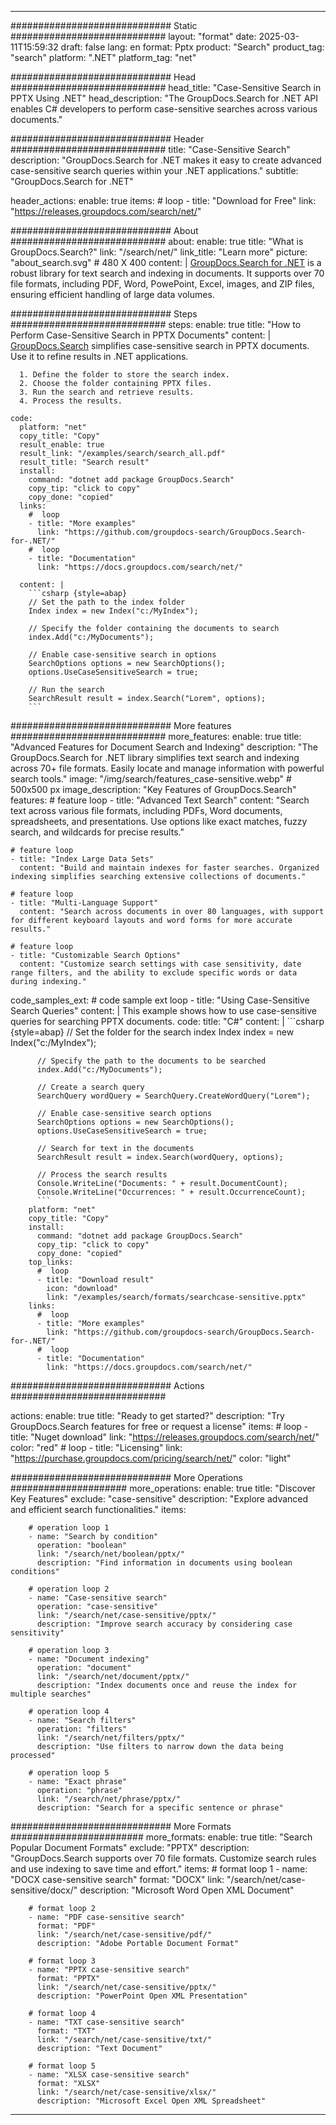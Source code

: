 
---
############################# Static ############################
layout: "format"
date:  2025-03-11T15:59:32
draft: false
lang: en
format: Pptx
product: "Search"
product_tag: "search"
platform: ".NET"
platform_tag: "net"

############################# Head ############################
head_title: "Case-Sensitive Search in PPTX Using .NET"
head_description: "The GroupDocs.Search for .NET API enables C# developers to perform case-sensitive searches across various documents."

############################# Header ############################
title: "Case-Sensitive Search" 
description: "GroupDocs.Search for .NET makes it easy to create advanced case-sensitive search queries within your .NET applications."
subtitle: "GroupDocs.Search for .NET" 

header_actions:
  enable: true
  items:
    #  loop
    - title: "Download for Free"
      link: "https://releases.groupdocs.com/search/net/"
      
############################# About ############################
about:
    enable: true
    title: "What is GroupDocs.Search?"
    link: "/search/net/"
    link_title: "Learn more"
    picture: "about_search.svg" # 480 X 400
    content: |
       [GroupDocs.Search for .NET](/search/net/) is a robust library for text search and indexing in documents. It supports over 70 file formats, including PDF, Word, PowePoint, Excel, images, and ZIP files, ensuring efficient handling of large data volumes.

############################# Steps ############################
steps:
    enable: true
    title: "How to Perform Case-Sensitive Search in PPTX Documents"
    content: |
      [GroupDocs.Search](/search/net/) simplifies case-sensitive search in PPTX documents. Use it to refine results in .NET applications.
      
      1. Define the folder to store the search index.
      2. Choose the folder containing PPTX files.
      3. Run the search and retrieve results.
      4. Process the results.
   
    code:
      platform: "net"
      copy_title: "Copy"
      result_enable: true
      result_link: "/examples/search/search_all.pdf"
      result_title: "Search result"
      install:
        command: "dotnet add package GroupDocs.Search"
        copy_tip: "click to copy"
        copy_done: "copied"
      links:
        #  loop
        - title: "More examples"
          link: "https://github.com/groupdocs-search/GroupDocs.Search-for-.NET/"
        #  loop
        - title: "Documentation"
          link: "https://docs.groupdocs.com/search/net/"
          
      content: |
        ```csharp {style=abap}
        // Set the path to the index folder
        Index index = new Index("c:/MyIndex");

        // Specify the folder containing the documents to search
        index.Add("c:/MyDocuments");

        // Enable case-sensitive search in options
        SearchOptions options = new SearchOptions();
        options.UseCaseSensitiveSearch = true;

        // Run the search
        SearchResult result = index.Search("Lorem", options);
        ```            

############################# More features ############################
more_features:
  enable: true
  title: "Advanced Features for Document Search and Indexing"
  description: "The GroupDocs.Search for .NET library simplifies text search and indexing across 70+ file formats. Easily locate and manage information with powerful search tools."
  image: "/img/search/features_case-sensitive.webp" # 500x500 px
  image_description: "Key Features of GroupDocs.Search"
  features:
    # feature loop
    - title: "Advanced Text Search"
      content: "Search text across various file formats, including PDFs, Word documents, spreadsheets, and presentations. Use options like exact matches, fuzzy search, and wildcards for precise results."

    # feature loop
    - title: "Index Large Data Sets"
      content: "Build and maintain indexes for faster searches. Organized indexing simplifies searching extensive collections of documents."

    # feature loop
    - title: "Multi-Language Support"
      content: "Search across documents in over 80 languages, with support for different keyboard layouts and word forms for more accurate results."

    # feature loop
    - title: "Customizable Search Options"
      content: "Customize search settings with case sensitivity, date range filters, and the ability to exclude specific words or data during indexing."
      
  code_samples_ext:
    # code sample ext loop
    - title: "Using Case-Sensitive Search Queries"
      content: |
        This example shows how to use case-sensitive queries for searching PPTX documents.
      code:
        title: "C#"
        content: |
          ```csharp {style=abap}
          // Set the folder for the search index
          Index index = new Index("c:/MyIndex");
              
          // Specify the path to the documents to be searched
          index.Add("c:/MyDocuments");

          // Create a search query
          SearchQuery wordQuery = SearchQuery.CreateWordQuery("Lorem");

          // Enable case-sensitive search options
          SearchOptions options = new SearchOptions();
          options.UseCaseSensitiveSearch = true;

          // Search for text in the documents
          SearchResult result = index.Search(wordQuery, options);
          
          // Process the search results
          Console.WriteLine("Documents: " + result.DocumentCount);
          Console.WriteLine("Occurrences: " + result.OccurrenceCount);
          ```
        platform: "net"
        copy_title: "Copy"
        install:
          command: "dotnet add package GroupDocs.Search"
          copy_tip: "click to copy"
          copy_done: "copied"
        top_links:
          #  loop
          - title: "Download result"
            icon: "download"
            link: "/examples/search/formats/searchcase-sensitive.pptx"
        links:
          #  loop
          - title: "More examples"
            link: "https://github.com/groupdocs-search/GroupDocs.Search-for-.NET/"
          #  loop
          - title: "Documentation"
            link: "https://docs.groupdocs.com/search/net/"
            

            


############################# Actions ############################

actions:
  enable: true
  title: "Ready to get started?"
  description: "Try GroupDocs.Search features for free or request a license"
  items:
    #  loop
    - title: "Nuget download"
      link: "https://releases.groupdocs.com/search/net/"
      color: "red"
        #  loop
    - title: "Licensing"
      link: "https://purchase.groupdocs.com/pricing/search/net/"
      color: "light"


############################# More Operations #####################
more_operations:
    enable: true
    title: "Discover Key Features"
    exclude: "case-sensitive"
    description: "Explore advanced and efficient search functionalities."
    items: 
          
        # operation loop 1
        - name: "Search by condition"
          operation: "boolean"
          link: "/search/net/boolean/pptx/"
          description: "Find information in documents using boolean conditions"

        # operation loop 2
        - name: "Case-sensitive search"
          operation: "case-sensitive"
          link: "/search/net/case-sensitive/pptx/"
          description: "Improve search accuracy by considering case sensitivity"

        # operation loop 3
        - name: "Document indexing"
          operation: "document"
          link: "/search/net/document/pptx/"
          description: "Index documents once and reuse the index for multiple searches"

        # operation loop 4
        - name: "Search filters"
          operation: "filters"
          link: "/search/net/filters/pptx/"
          description: "Use filters to narrow down the data being processed"

        # operation loop 5
        - name: "Exact phrase"
          operation: "phrase"
          link: "/search/net/phrase/pptx/"
          description: "Search for a specific sentence or phrase"
          
        
          
############################# More Formats ########################
more_formats:
    enable: true
    title: "Search Popular Document Formats"
    exclude: "PPTX"
    description: "GroupDocs.Search supports over 70 file formats. Customize search rules and use indexing to save time and effort."
    items: 
        # format loop 1
        - name: "DOCX case-sensitive search"
          format: "DOCX"
          link: "/search/net/case-sensitive/docx/"
          description: "Microsoft Word Open XML Document"
          
        # format loop 2
        - name: "PDF case-sensitive search"
          format: "PDF"
          link: "/search/net/case-sensitive/pdf/"
          description: "Adobe Portable Document Format"
          
        # format loop 3
        - name: "PPTX case-sensitive search"
          format: "PPTX"
          link: "/search/net/case-sensitive/pptx/"
          description: "PowerPoint Open XML Presentation"

        # format loop 4
        - name: "TXT case-sensitive search"
          format: "TXT"
          link: "/search/net/case-sensitive/txt/"
          description: "Text Document"
          
        # format loop 5
        - name: "XLSX case-sensitive search"
          format: "XLSX"
          link: "/search/net/case-sensitive/xlsx/"
          description: "Microsoft Excel Open XML Spreadsheet"
  

---
